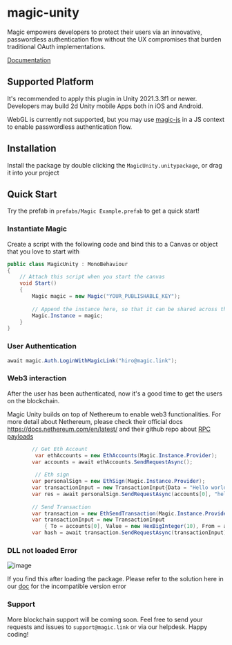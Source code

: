 # magic-unity

Magic empowers developers to protect their users via an innovative, passwordless authentication flow without the UX compromises that burden traditional OAuth implementations. 

[Documentation](https://magic.link/docs/login-methods/email/integration/unity)

## Supported Platform
It's recommended to apply this plugin in Unity 2021.3.3f1 or newer. Developers may build 2d Unity mobile Apps both in iOS and Android. 

WebGL is currently not supported, but you may use [magic-js](https://github.com/magiclabs/magic-js) in a JS context to enable passwordless authentication flow.

## Installation

Install the package by double clicking the `MagicUnity.unitypackage`, or drag it into your project

## Quick Start

Try the prefab in `prefabs/Magic Example.prefab` to get a quick start!

### Instantiate Magic

Create a script with the following code and bind this to a Canvas or object that you love to start with

```c#
public class MagicUnity : MonoBehaviour
{
    // Attach this script when you start the canvas 
    void Start()
    {
        Magic magic = new Magic("YOUR_PUBLISHABLE_KEY");
        
        // Append the instance here, so that it can be shared across the project
        Magic.Instance = magic;
    }
}
```

### User Authentication

```c#
await magic.Auth.LoginWithMagicLink("hiro@magic.link");
```

### Web3 interaction

After the user has been authenticated, now it's a good time to get the users on the blockchain. 

Magic Unity builds on top of Nethereum to enable web3 functionalities. For more detail about Nethereum, please check their official docs https://docs.nethereum.com/en/latest/ 
and their github repo about [RPC payloads](https://github.com/Nethereum/Nethereum/tree/f0f7cbd225fadfce681faff004a57e480428e62b/src/Nethereum.RPC)

```c#
        // Get Eth Account  
         var ethAccounts = new EthAccounts(Magic.Instance.Provider);
        var accounts = await ethAccounts.SendRequestAsync();
         
         // Eth sign
        var personalSign = new EthSign(Magic.Instance.Provider);
        var transactionInput = new TransactionInput{Data = "Hello world"};
        var res = await personalSign.SendRequestAsync(accounts[0], "hello world");
    
        // Send Transaction
        var transaction = new EthSendTransaction(Magic.Instance.Provider);
        var transactionInput = new TransactionInput
            { To = accounts[0], Value = new HexBigInteger(10), From = accounts[0]};
        var hash = await transaction.SendRequestAsync(transactionInput);
```

### DLL not loaded Error
![image](https://user-images.githubusercontent.com/33166884/175986685-6423ffd8-51e2-4251-833b-bdf78fa35fa9.png)

If you find this after loading the package. Please refer to the solution here in our [doc](https://magic.link/docs/login-methods/email/integration/unity#newton-json-version-error) for the incompatible version error

### Support
More blockchain support will be coming soon. Feel free to send your requests and issues to `support@magic.link` or via our helpdesk. Happy coding!

